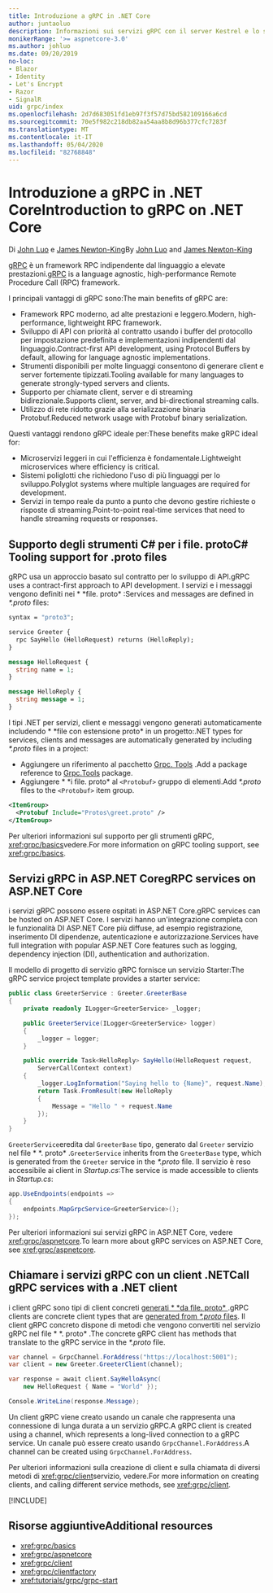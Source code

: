 ```yaml
---
title: Introduzione a gRPC in .NET Core
author: juntaoluo
description: Informazioni sui servizi gRPC con il server Kestrel e lo stack di ASP.NET Core.
monikerRange: '>= aspnetcore-3.0'
ms.author: johluo
ms.date: 09/20/2019
no-loc:
- Blazor
- Identity
- Let's Encrypt
- Razor
- SignalR
uid: grpc/index
ms.openlocfilehash: 2d7d683051fd1eb97f3f57d75bd582109166a6cd
ms.sourcegitcommit: 70e5f982c218db82aa54aa8b8d96b377cfc7283f
ms.translationtype: MT
ms.contentlocale: it-IT
ms.lasthandoff: 05/04/2020
ms.locfileid: "82768848"
---
```

# <a name="introduction-to-grpc-on-net-core"></a><span data-ttu-id="25cd7-103">Introduzione a gRPC in .NET Core</span><span class="sxs-lookup"><span data-stu-id="25cd7-103">Introduction to gRPC on .NET Core</span></span>

<span data-ttu-id="25cd7-104">Di [John Luo](https://github.com/juntaoluo) e [James Newton-King](https://twitter.com/jamesnk)</span><span class="sxs-lookup"><span data-stu-id="25cd7-104">By [John Luo](https://github.com/juntaoluo) and [James Newton-King](https://twitter.com/jamesnk)</span></span>

<span data-ttu-id="25cd7-105">[gRPC](https://grpc.io/docs/guides/) è un framework RPC indipendente dal linguaggio a elevate prestazioni.</span><span class="sxs-lookup"><span data-stu-id="25cd7-105">[gRPC](https://grpc.io/docs/guides/) is a language agnostic, high-performance Remote Procedure Call (RPC) framework.</span></span>

<span data-ttu-id="25cd7-106">I principali vantaggi di gRPC sono:</span><span class="sxs-lookup"><span data-stu-id="25cd7-106">The main benefits of gRPC are:</span></span>
* <span data-ttu-id="25cd7-107">Framework RPC moderno, ad alte prestazioni e leggero.</span><span class="sxs-lookup"><span data-stu-id="25cd7-107">Modern, high-performance, lightweight RPC framework.</span></span>
* <span data-ttu-id="25cd7-108">Sviluppo di API con priorità al contratto usando i buffer del protocollo per impostazione predefinita e implementazioni indipendenti dal linguaggio.</span><span class="sxs-lookup"><span data-stu-id="25cd7-108">Contract-first API development, using Protocol Buffers by default, allowing for language agnostic implementations.</span></span>
* <span data-ttu-id="25cd7-109">Strumenti disponibili per molte linguaggi consentono di generare client e server fortemente tipizzati.</span><span class="sxs-lookup"><span data-stu-id="25cd7-109">Tooling available for many languages to generate strongly-typed servers and clients.</span></span>
* <span data-ttu-id="25cd7-110">Supporto per chiamate client, server e di streaming bidirezionale.</span><span class="sxs-lookup"><span data-stu-id="25cd7-110">Supports client, server, and bi-directional streaming calls.</span></span>
* <span data-ttu-id="25cd7-111">Utilizzo di rete ridotto grazie alla serializzazione binaria Protobuf.</span><span class="sxs-lookup"><span data-stu-id="25cd7-111">Reduced network usage with Protobuf binary serialization.</span></span>

<span data-ttu-id="25cd7-112">Questi vantaggi rendono gRPC ideale per:</span><span class="sxs-lookup"><span data-stu-id="25cd7-112">These benefits make gRPC ideal for:</span></span>
* <span data-ttu-id="25cd7-113">Microservizi leggeri in cui l'efficienza è fondamentale.</span><span class="sxs-lookup"><span data-stu-id="25cd7-113">Lightweight microservices where efficiency is critical.</span></span>
* <span data-ttu-id="25cd7-114">Sistemi poliglotti che richiedono l'uso di più linguaggi per lo sviluppo.</span><span class="sxs-lookup"><span data-stu-id="25cd7-114">Polyglot systems where multiple languages are required for development.</span></span>
* <span data-ttu-id="25cd7-115">Servizi in tempo reale da punto a punto che devono gestire richieste o risposte di streaming.</span><span class="sxs-lookup"><span data-stu-id="25cd7-115">Point-to-point real-time services that need to handle streaming requests or responses.</span></span>

## <a name="c-tooling-support-for-proto-files"></a><span data-ttu-id="25cd7-116">Supporto degli strumenti C# per i file. proto</span><span class="sxs-lookup"><span data-stu-id="25cd7-116">C# Tooling support for .proto files</span></span>

<span data-ttu-id="25cd7-117">gRPC usa un approccio basato sul contratto per lo sviluppo di API.</span><span class="sxs-lookup"><span data-stu-id="25cd7-117">gRPC uses a contract-first approach to API development.</span></span> <span data-ttu-id="25cd7-118">I servizi e i messaggi vengono definiti nei \* \*file. proto\* :</span><span class="sxs-lookup"><span data-stu-id="25cd7-118">Services and messages are defined in *\*.proto* files:</span></span>

```protobuf
syntax = "proto3";

service Greeter {
  rpc SayHello (HelloRequest) returns (HelloReply);
}

message HelloRequest {
  string name = 1;
}

message HelloReply {
  string message = 1;
}
```

<span data-ttu-id="25cd7-119">I tipi .NET per servizi, client e messaggi vengono generati automaticamente includendo \* \*file con estensione proto\* in un progetto:</span><span class="sxs-lookup"><span data-stu-id="25cd7-119">.NET types for services, clients and messages are automatically generated by including *\*.proto* files in a project:</span></span>

* <span data-ttu-id="25cd7-120">Aggiungere un riferimento al pacchetto [Grpc. Tools](https://www.nuget.org/packages/Grpc.Tools/) .</span><span class="sxs-lookup"><span data-stu-id="25cd7-120">Add a package reference to [Grpc.Tools](https://www.nuget.org/packages/Grpc.Tools/) package.</span></span>
* <span data-ttu-id="25cd7-121">Aggiungere \* \*i file. proto\* al `<Protobuf>` gruppo di elementi.</span><span class="sxs-lookup"><span data-stu-id="25cd7-121">Add *\*.proto* files to the `<Protobuf>` item group.</span></span>

```xml
<ItemGroup>
  <Protobuf Include="Protos\greet.proto" />
</ItemGroup>
```

<span data-ttu-id="25cd7-122">Per ulteriori informazioni sul supporto per gli strumenti gRPC, <xref:grpc/basics>vedere.</span><span class="sxs-lookup"><span data-stu-id="25cd7-122">For more information on gRPC tooling support, see <xref:grpc/basics>.</span></span>

## <a name="grpc-services-on-aspnet-core"></a><span data-ttu-id="25cd7-123">Servizi gRPC in ASP.NET Core</span><span class="sxs-lookup"><span data-stu-id="25cd7-123">gRPC services on ASP.NET Core</span></span>

<span data-ttu-id="25cd7-124">i servizi gRPC possono essere ospitati in ASP.NET Core.</span><span class="sxs-lookup"><span data-stu-id="25cd7-124">gRPC services can be hosted on ASP.NET Core.</span></span> <span data-ttu-id="25cd7-125">I servizi hanno un'integrazione completa con le funzionalità DI ASP.NET Core più diffuse, ad esempio registrazione, inserimento DI dipendenze, autenticazione e autorizzazione.</span><span class="sxs-lookup"><span data-stu-id="25cd7-125">Services have full integration with popular ASP.NET Core features such as logging, dependency injection (DI), authentication and authorization.</span></span>

<span data-ttu-id="25cd7-126">Il modello di progetto di servizio gRPC fornisce un servizio Starter:</span><span class="sxs-lookup"><span data-stu-id="25cd7-126">The gRPC service project template provides a starter service:</span></span>

```csharp
public class GreeterService : Greeter.GreeterBase
{
    private readonly ILogger<GreeterService> _logger;

    public GreeterService(ILogger<GreeterService> logger)
    {
        _logger = logger;
    }

    public override Task<HelloReply> SayHello(HelloRequest request,
        ServerCallContext context)
    {
        _logger.LogInformation("Saying hello to {Name}", request.Name);
        return Task.FromResult(new HelloReply 
        {
            Message = "Hello " + request.Name
        });
    }
}
```

<span data-ttu-id="25cd7-127">`GreeterService`eredita dal `GreeterBase` tipo, generato dal `Greeter` servizio nel file \* \*. proto\* .</span><span class="sxs-lookup"><span data-stu-id="25cd7-127">`GreeterService` inherits from the `GreeterBase` type, which is generated from the `Greeter` service in the *\*.proto* file.</span></span> <span data-ttu-id="25cd7-128">Il servizio è reso accessibile ai client in *Startup.cs*:</span><span class="sxs-lookup"><span data-stu-id="25cd7-128">The service is made accessible to clients in *Startup.cs*:</span></span>

```csharp
app.UseEndpoints(endpoints =>
{
    endpoints.MapGrpcService<GreeterService>();
});
```

<span data-ttu-id="25cd7-129">Per ulteriori informazioni sui servizi gRPC in ASP.NET Core, vedere <xref:grpc/aspnetcore>.</span><span class="sxs-lookup"><span data-stu-id="25cd7-129">To learn more about gRPC services on ASP.NET Core, see <xref:grpc/aspnetcore>.</span></span>

## <a name="call-grpc-services-with-a-net-client"></a><span data-ttu-id="25cd7-130">Chiamare i servizi gRPC con un client .NET</span><span class="sxs-lookup"><span data-stu-id="25cd7-130">Call gRPC services with a .NET client</span></span>

<span data-ttu-id="25cd7-131">i client gRPC sono tipi di client concreti [generati \* \*da file. proto\* ](xref:grpc/basics#generated-c-assets).</span><span class="sxs-lookup"><span data-stu-id="25cd7-131">gRPC clients are concrete client types that are [generated from *\*.proto* files](xref:grpc/basics#generated-c-assets).</span></span> <span data-ttu-id="25cd7-132">Il client gRPC concreto dispone di metodi che vengono convertiti nel servizio gRPC nel file \* \*. proto\* .</span><span class="sxs-lookup"><span data-stu-id="25cd7-132">The concrete gRPC client has methods that translate to the gRPC service in the *\*.proto* file.</span></span>

```csharp
var channel = GrpcChannel.ForAddress("https://localhost:5001");
var client = new Greeter.GreeterClient(channel);

var response = await client.SayHelloAsync(
    new HelloRequest { Name = "World" });

Console.WriteLine(response.Message);
```

<span data-ttu-id="25cd7-133">Un client gRPC viene creato usando un canale che rappresenta una connessione di lunga durata a un servizio gRPC.</span><span class="sxs-lookup"><span data-stu-id="25cd7-133">A gRPC client is created using a channel, which represents a long-lived connection to a gRPC service.</span></span> <span data-ttu-id="25cd7-134">Un canale può essere creato usando `GrpcChannel.ForAddress`.</span><span class="sxs-lookup"><span data-stu-id="25cd7-134">A channel can be created using `GrpcChannel.ForAddress`.</span></span>

<span data-ttu-id="25cd7-135">Per ulteriori informazioni sulla creazione di client e sulla chiamata di diversi metodi di <xref:grpc/client>servizio, vedere.</span><span class="sxs-lookup"><span data-stu-id="25cd7-135">For more information on creating clients, and calling different service methods, see <xref:grpc/client>.</span></span>

[!INCLUDE[](~/includes/gRPCazure.md)]

## <a name="additional-resources"></a><span data-ttu-id="25cd7-136">Risorse aggiuntive</span><span class="sxs-lookup"><span data-stu-id="25cd7-136">Additional resources</span></span>

* <xref:grpc/basics>
* <xref:grpc/aspnetcore>
* <xref:grpc/client>
* <xref:grpc/clientfactory>
* <xref:tutorials/grpc/grpc-start>
